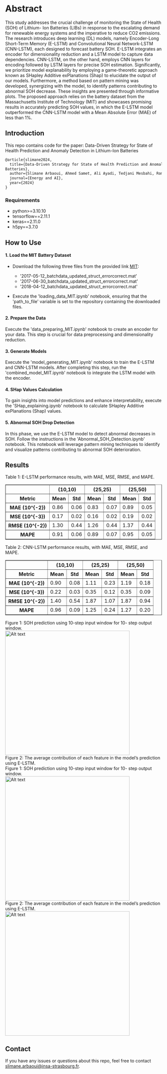 # Abstract
This study addresses the crucial challenge of monitoring the State of Health (SOH) of Lithium- Ion Batteries (LIBs) in response to the escalating demand for renewable energy systems and the imperative to reduce CO2 emissions. The research introduces deep learning (DL) models, namely Encoder-Long Short-Term Memory (E-LSTM) and Convolutional Neural Network-LSTM (CNN-LSTM), each designed to forecast battery SOH. E-LSTM integrates an encoder for dimensionality reduction and a LSTM model to capture data dependencies. CNN-LSTM, on the other hand, employs CNN layers for encoding followed by LSTM layers for precise SOH estimation. Significantly, we prioritize model explanability by employing a game-theoretic approach known as SHapley Additive exPlanations (Shap) to elucidate the output of our models. Furthermore, a method based on pattern mining was developed, synergizing with the model, to identify patterns contributing to abnormal SOH decrease. These insights are presented through informative plots. The proposed approach relies on the battery dataset from the Massachusetts Institute of Technology (MIT) and showcases promising results in accurately predicting SOH values, in which the E-LSTM model outperformed the CNN-LSTM model with a Mean Absolute Error (MAE) of less than 1%.

## Introduction
This repo contains code for the paper: Data-Driven Strategy for State of Health Prediction and Anomaly Detection in Lithium-Ion
Batteries
```latex
@article{slimane2024,
  title={Data-Driven Strategy for State of Health Prediction and Anomaly Detection in Lithium-Ion
Batteries},
  author={Slimane Arbaoui, Ahmed Samet, Ali Ayadi, Tedjani Mesbahi, Romuald Boné},
  journal={Energy and AI},
  year={2024}
}
```
### Requirements

* python>=3.10.10
* tensorflow==2.11.1
* keras==2.11.0
* h5py==3.7.0


## How to Use
#### 1. Load the MIT Battery Dataset
- Download the following three files from the provided link [MIT](https://data.matr.io/1/projects/5c48dd2bc625d700019f3204):
     + '2017-05-12_batchdata_updated_struct_errorcorrect.mat'
     + '2017-06-30_batchdata_updated_struct_errorcorrect.mat'
     + '2018-04-12_batchdata_updated_struct_errorcorrect.mat'
     
     
- Execute the 'loading_data_MIT.ipynb' notebook, ensuring that the 'path_to_file' variable is set to the repository containing the downloaded files.

#### 2. Prepare the Data
Execute the 'data_preparing_MIT.ipynb' notebook to create an encoder for your data. This step is crucial for data preprocessing and dimensionality reduction.

#### 3. Generate Models
Execute the 'model_generating_MIT.ipynb' notebook to train the E-LSTM and CNN-LSTM models. After completing this step, run the 'combined_model_MIT.ipynb' notebook to integrate the LSTM model with the encoder.

#### 4. SHap Values Calculation
To gain insights into model predictions and enhance interpretability, execute the 'SHap_explaining.ipynb' notebook to calculate SHapley Additive exPlanations (Shap) values.

#### 5. Abnormal SOH Drop Detection
In this phase, we use the E-LSTM model to detect abnormal decreases in SOH. Follow the instructions in the 'Abnormal_SOH_Detection.ipynb' notebook. This notebook will leverage pattern mining techniques to identify and visualize patterns contributing to abnormal SOH deterioration.
## Results
Table 1: E-LSTM performance results, with MAE, MSE, RMSE, and MAPE.
<table border="1" class="dataframe">
  <thead>
    <tr style="text-align: center;">
      <th rowspan="1"></th>
      <th colspan="2">(10,10)</th>
      <th colspan="2">(25,25)</th>
      <th colspan="2">(25,50)</th>
    </tr>
    <tr style="text-align: center;">
      <th>Metric</th>
      <th>Mean</th>
      <th>Std</th>
      <th>Mean</th>
      <th>Std</th>
      <th>Mean</th>
      <th>Std</th>
    </tr>
  </thead>
  <tbody>
    <tr>
      <th>MAE (10^{-2})</th>
      <td>0.86</td>
      <td>0.06</td>
      <td>0.83</td>
      <td>0.07</td>
      <td>0.89</td>
      <td>0.05</td>
    </tr>
    <tr>
      <th>MSE (10^{-3})</th>
      <td>0.17</td>
      <td>0.02</td>
      <td>0.16</td>
      <td>0.02</td>
      <td>0.19</td>
      <td>0.02</td>
    </tr>
    <tr>
      <th>RMSE (10^{-2})</th>
      <td>1.30</td>
      <td>0.44</td>
      <td>1.26</td>
      <td>0.44</td>
      <td>1.37</td>
      <td>0.44</td>
    </tr>
    <tr>
      <th>MAPE</th>
      <td>0.91</td>
      <td>0.06</td>
      <td>0.89</td>
      <td>0.07</td>
      <td>0.95</td>
      <td>0.05</td>
    </tr>
  </tbody>
</table>
Table 2: CNN-LSTM performance results, with MAE, MSE, RMSE, and MAPE.
<table border="1" class="dataframe">
  <thead>
    <tr style="text-align: center;">
      <th rowspan="1"></th>
      <th colspan="2">(10,10)</th>
      <th colspan="2">(25,25)</th>
      <th colspan="2">(25,50)</th>
    </tr>
    <tr style="text-align: center;">
      <th>Metric</th>
      <th>Mean</th>
      <th>Std</th>
      <th>Mean</th>
      <th>Std</th>
      <th>Mean</th>
      <th>Std</th>
    </tr>
  </thead>
  <tbody>
    <tr>
      <th>MAE (10^{-2})</th>
      <td>0.90</td>
      <td>0.08</td>
      <td>1.11</td>
      <td>0.23</td>
      <td>1.19</td>
      <td>0.18</td>
    </tr>
    <tr>
      <th>MSE (10^{-3})</th>
      <td>0.22</td>
      <td>0.03</td>
      <td>0.35</td>
      <td>0.12</td>
      <td>0.35</td>
      <td>0.09</td>
    </tr>
    <tr>
      <th>RMSE 10^{-2})</th>
      <td>1.40</td>
      <td>0.54</td>
      <td>1.87</td>
      <td>1.07</td>
      <td>1.87</td>
      <td>0.94</td>
    </tr>
    <tr>
      <th>MAPE</th>
      <td>0.96</td>
      <td>0.09</td>
      <td>1.25</td>
      <td>0.24</td>
      <td>1.27</td>
      <td>0.20</td>
    </tr>
  </tbody>
</table>
Figure 1: SOH prediction using 10-step input window for 10-
step output window.
<br>
<img  
  src="https://github.com/arslimane/Energitic-project-1/assets/60701015/4c23b33b-d892-4d87-b01d-f166da32862c" 
  alt="Alt text" 
  title="Optional title" 
  style="width: 400px"
  >
  <br>
  Figure 2: The average contribution of each feature in the
model’s prediction using E-LSTM.
<br>
Figure 1: SOH prediction using 10-step input window for 10-
step output window.
<br>
<img  
  src="https://github.com/arslimane/Energitic-project-1/assets/60701015/4c23b33b-d892-4d87-b01d-f166da32862c" 
  alt="Alt text" 
  title="Optional title" 
  style="width: 400px"
  >
  <br>
  Figure 2: The average contribution of each feature in the
model’s prediction using E-LSTM.
<br>
<img  
  src="https://github.com/arslimane/Energitic-project-1/assets/60701015/5a21e626-3fa8-4554-9b00-95833fb32da5" 
  alt="Alt text" 
  title="Optional title" 
  style="width: 400px"
  >




  




## Contact
If you have any issues or questions about this repo, feel free to contact slimane.arbaoui@insa-strasbourg.fr.



